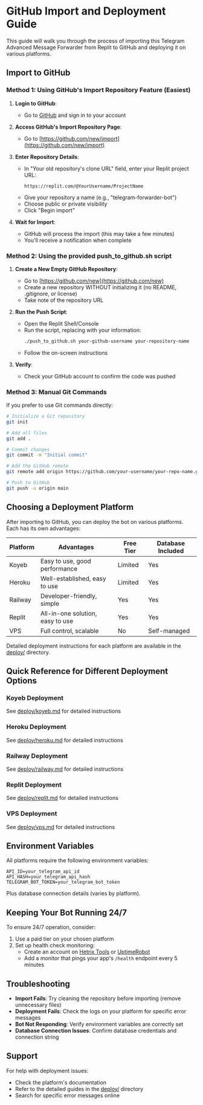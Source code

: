 # GitHub Import and Deployment Guide

This guide will walk you through the process of importing this Telegram Advanced Message Forwarder from Replit to GitHub and deploying it on various platforms.

## Import to GitHub

### Method 1: Using GitHub's Import Repository Feature (Easiest)

1. **Login to GitHub**:
   - Go to [GitHub](https://github.com) and sign in to your account

2. **Access GitHub's Import Repository Page**:
   - Go to [https://github.com/new/import](https://github.com/new/import)

3. **Enter Repository Details**:
   - In "Your old repository's clone URL" field, enter your Replit project URL:
     ```
     https://replit.com/@YourUsername/ProjectName
     ```
   - Give your repository a name (e.g., "telegram-forwarder-bot")
   - Choose public or private visibility
   - Click "Begin import"

4. **Wait for Import**:
   - GitHub will process the import (this may take a few minutes)
   - You'll receive a notification when complete

### Method 2: Using the provided push_to_github.sh script

1. **Create a New Empty GitHub Repository**:
   - Go to [https://github.com/new](https://github.com/new)
   - Create a new repository WITHOUT initializing it (no README, .gitignore, or license)
   - Take note of the repository URL

2. **Run the Push Script**:
   - Open the Replit Shell/Console
   - Run the script, replacing with your information:
     ```bash
     ./push_to_github.sh your-github-username your-repository-name
     ```
   - Follow the on-screen instructions

3. **Verify**:
   - Check your GitHub account to confirm the code was pushed

### Method 3: Manual Git Commands

If you prefer to use Git commands directly:

```bash
# Initialize a Git repository
git init

# Add all files
git add .

# Commit changes
git commit -m "Initial commit"

# Add the GitHub remote
git remote add origin https://github.com/your-username/your-repo-name.git

# Push to GitHub
git push -u origin main
```

## Choosing a Deployment Platform

After importing to GitHub, you can deploy the bot on various platforms. Each has its own advantages:

| Platform | Advantages | Free Tier | Database Included |
|----------|------------|-----------|------------------|
| Koyeb    | Easy to use, good performance | Limited | Yes |
| Heroku   | Well-established, easy to use | Limited | Yes |
| Railway  | Developer-friendly, simple | Yes | Yes |
| Replit   | All-in-one solution, easy to use | Yes | Yes |
| VPS      | Full control, scalable | No | Self-managed |

Detailed deployment instructions for each platform are available in the [deploy/](deploy/) directory.

## Quick Reference for Different Deployment Options

### Koyeb Deployment
See [deploy/koyeb.md](deploy/koyeb.md) for detailed instructions

### Heroku Deployment
See [deploy/heroku.md](deploy/heroku.md) for detailed instructions

### Railway Deployment
See [deploy/railway.md](deploy/railway.md) for detailed instructions

### Replit Deployment
See [deploy/replit.md](deploy/replit.md) for detailed instructions

### VPS Deployment
See [deploy/vps.md](deploy/vps.md) for detailed instructions

## Environment Variables

All platforms require the following environment variables:

```
API_ID=your_telegram_api_id
API_HASH=your_telegram_api_hash
TELEGRAM_BOT_TOKEN=your_telegram_bot_token
```

Plus database connection details (varies by platform).

## Keeping Your Bot Running 24/7

To ensure 24/7 operation, consider:

1. Use a paid tier on your chosen platform
2. Set up health check monitoring:
   - Create an account on [Hetrix Tools](https://hetrixtools.com/) or [UptimeRobot](https://uptimerobot.com/)
   - Add a monitor that pings your app's `/health` endpoint every 5 minutes

## Troubleshooting

- **Import Fails**: Try cleaning the repository before importing (remove unnecessary files)
- **Deployment Fails**: Check the logs on your platform for specific error messages
- **Bot Not Responding**: Verify environment variables are correctly set
- **Database Connection Issues**: Confirm database credentials and connection string

## Support

For help with deployment issues:
- Check the platform's documentation
- Refer to the detailed guides in the [deploy/](deploy/) directory
- Search for specific error messages online